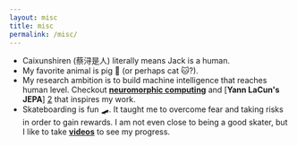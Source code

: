 ```yaml
---
layout: misc
title: misc
permalink: /misc/
---
```


- Caixunshiren (蔡浔是人) literally means Jack is a human. 
- My favorite animal is pig 🐷 (or perhaps cat 🐱?).
- My research ambition is to build machine intelligence that reaches human level. Checkout [**neuromorphic computing**][1] and [**Yann LaCun's JEPA**] [2] that inspires my work.
- Skateboarding is fun 🛹. It taught me to overcome fear and taking risks in order to gain rewards. I am not even close to being a good skater, but I like to take [**videos**][3] to see my progress.

[1]: https://en.wikipedia.org/wiki/Neuromorphic_engineering
[2]: https://openreview.net/pdf?id=BZ5a1r-kVsf
[3]: https://openreview.net/pdf?id=BZ5a1r-kVsf